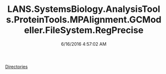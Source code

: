 ﻿---
title: LANS.SystemsBiology.AnalysisTools.ProteinTools.MPAlignment.GCModeller.FileSystem.RegPrecise
date: 6/16/2016 4:57:02 AM
---

[Directories](T-LANS.SystemsBiology.AnalysisTools.ProteinTools.MPAlignment.GCModeller.FileSystem.RegPrecise.Directories.html)
